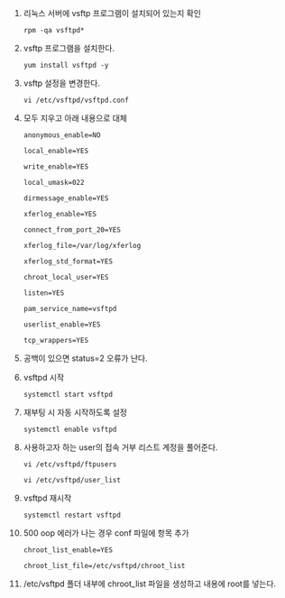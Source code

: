 1. 리눅스 서버에 vsftp 프로그램이 설치되어 있는지 확인

    `rpm -qa vsftpd*`

2. vsftp 프로그램을 설치한다.

    `yum install vsftpd -y`

3. vsftp 설정을 변경한다.

    `vi /etc/vsftpd/vsftpd.conf`

4. 모두 지우고 아래 내용으로 대체

    ```    
    anonymous_enable=NO 

    local_enable=YES 

    write_enable=YES 

    local_umask=022 

    dirmessage_enable=YES 

    xferlog_enable=YES 

    connect_from_port_20=YES 

    xferlog_file=/var/log/xferlog 

    xferlog_std_format=YES 

    chroot_local_user=YES 

    listen=YES 

    pam_service_name=vsftpd 

    userlist_enable=YES 

    tcp_wrappers=YES
    ```

5. 공백이 있으면 status=2 오류가 난다.

4. vsftpd 시작

    `systemctl start vsftpd`

5. 재부팅 시 자동 시작하도록 설정

    `systemctl enable vsftpd`

6. 사용하고자 하는 user의 접속 거부 리스트 계정을 풀어준다.

    `vi /etc/vsftpd/ftpusers`

    `vi /etc/vsftpd/user_list`

7. vsftpd 재시작

    `systemctl restart vsftpd`

8. 500 oop 에러가 나는 경우 conf 파일에 항목 추가

    ```
    chroot_list_enable=YES

    chroot_list_file=/etc/vsftpd/chroot_list

    ```

9. /etc/vsftpd 폴더 내부에 chroot_list 파일을 생성하고 내용에 root를 넣는다.
​
